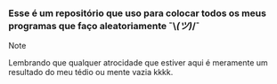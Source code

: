 
### **Esse é um repositório que uso para colocar todos os meus programas que faço aleatoriamente ¯\\_(ツ)_/¯**

>[!NOTE]
>Lembrando que qualquer atrocidade que estiver aqui é meramente um resultado do meu tédio ou mente vazia kkkk. 
